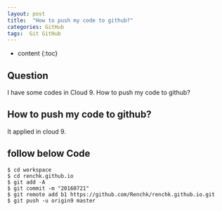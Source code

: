 ```yaml
---
layout: post
title:  "How to push my code to github?"
categories: GitHub
tags:  Git GitHub
---
```

* content
{:toc}


## Question

I have some codes in Cloud 9. How to push my code to github?





## How to push my code to github?

It applied in cloud 9.


## follow below Code


```
$ cd workspace
$ cd renchk.github.io
$ git add -A
$ git commit -m "20160721" 
$ git remote add b1 https://github.com/Renchk/renchk.github.io.git 
$ git push -u origin9 master  
```

